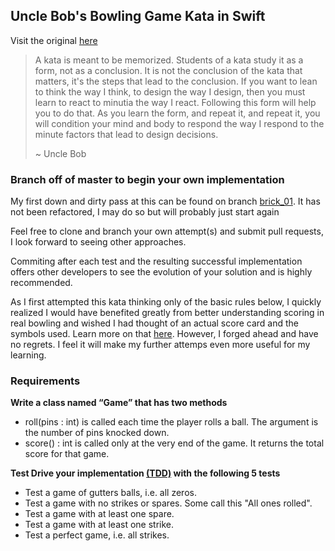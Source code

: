 ## Uncle Bob's Bowling Game Kata in Swift
Visit the original [here](http://butunclebob.com/ArticleS.UncleBob.TheBowlingGameKata)

> A kata is meant to be memorized. Students of a kata study it as a form, not as a conclusion. It is not the conclusion of the kata that matters, it's the steps that lead to the conclusion. If you want to lean to think the way I think, to design the way I design, then you must learn to react to minutia the way I react. Following this form will help you to do that. As you learn the form, and repeat it, and repeat it, you will condition your mind and body to respond the way I respond to the minute factors that lead to design decisions.
>
> ~ Uncle Bob

### Branch off of master to begin your own implementation
My first down and dirty pass at this can be found on branch [brick_01](https://github.com/brickghost/SwiftBowlingKata/tree/brick_01). It has not been refactored, I may do so but will probably just start again

Feel free to clone and branch your own attempt(s) and submit pull requests, I look forward to seeing other approaches.

Commiting after each test and the resulting successful implementation offers other developers to see the evolution of your solution and is highly recommended.

As I first attempted this kata thinking only of the basic rules below, I quickly realized I would have benefited greatly from better understanding scoring in real bowling and wished I had thought of an actual score card and the symbols used. Learn more on that [here](http://slocums.homestead.com/gamescore.html). However, I forged ahead and have no regrets. I feel it will make my further attemps even more useful for my learning.

### Requirements
**Write a class named “Game” that has two methods**
* roll(pins : int) is called each time the player rolls a ball.  The argument is the number of pins knocked down.
* score() : int is called only at the very end of the game.  It returns the total score for that game.

**Test Drive your implementation [(TDD)](https://en.wikipedia.org/wiki/Test-driven_development) with the following 5 tests**
* Test a game of gutters balls, i.e. all zeros.
* Test a game with no strikes or spares. Some call this "All ones rolled".
* Test a game with at least one spare.
* Test a game with at least one strike.
* Test a perfect game, i.e. all strikes.
